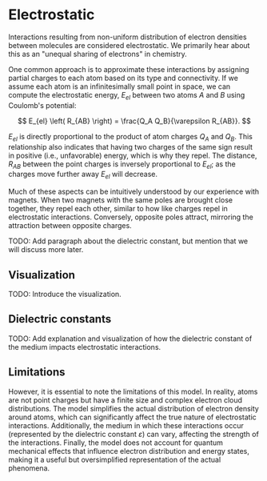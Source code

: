 # Electrostatic

Interactions resulting from non-uniform distribution of electron densities between molecules are considered electrostatic.
We primarily hear about this as an "unequal sharing of electrons" in chemistry.

One common approach is to approximate these interactions by assigning partial charges to each atom based on its type and connectivity.
If we assume each atom is an infinitesimally small point in space, we can compute the electrostatic energy, $E_{el}$ between two atoms $A$ and $B$ using Coulomb's potential:

$$
E_{el} \left( R_{AB} \right) = \frac{Q_A Q_B}{\varepsilon R_{AB}}.
$$

$E_{el}$ is directly proportional to the product of atom charges $Q_A$ and $Q_B$.
This relationship also indicates that having two charges of the same sign result in positive (i.e., unfavorable) energy, which is why they repel.
The distance, $R_{AB}$ between the point charges is inversely proportional to $E_{el}$; as the charges move further away $E_{el}$ will decrease.

Much of these aspects can be intuitively understood by our experience with magnets.
When two magnets with the same poles are brought close together, they repel each other, similar to how like charges repel in electrostatic interactions.
Conversely, opposite poles attract, mirroring the attraction between opposite charges.

TODO: Add paragraph about the dielectric constant, but mention that we will discuss more later.

## Visualization

TODO: Introduce the visualization.

<div id="charge-container"></div>
<script src="./charge-field.js"></script>

## Dielectric constants

TODO: Add explanation and visualization of how the dielectric constant of the medium impacts electrostatic interactions.

## Limitations

However, it is essential to note the limitations of this model.
In reality, atoms are not point charges but have a finite size and complex electron cloud distributions.
The model simplifies the actual distribution of electron density around atoms, which can significantly affect the true nature of electrostatic interactions.
Additionally, the medium in which these interactions occur (represented by the dielectric constant $\varepsilon$) can vary, affecting the strength of the interactions.
Finally, the model does not account for quantum mechanical effects that influence electron distribution and energy states, making it a useful but oversimplified representation of the actual phenomena.

<!-- REFERENCES -->

[^jensen2017introduction]: Chapter 2 of Jensen, F. (2017). *Introduction to computational chemistry*. John Wiley & Sons.
[^cramer2013essentials]: Chapter 2 of Cramer, C. J. (2013). Chapter 2 of *Essentials of computational chemistry: Theories and models*. John Wiley & Sons.
[^leach2001molecular]: Chapter 4 of Leach, A. R. (2001). *Molecular modelling: Principles and applications*. Pearson Education.
